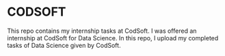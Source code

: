 # CODSOFT
This repo contains my internship tasks at CodSoft.
I was offered an internship at CodSoft for Data Science. In this repo, I upload my completed tasks of Data Science given by CodSoft.
